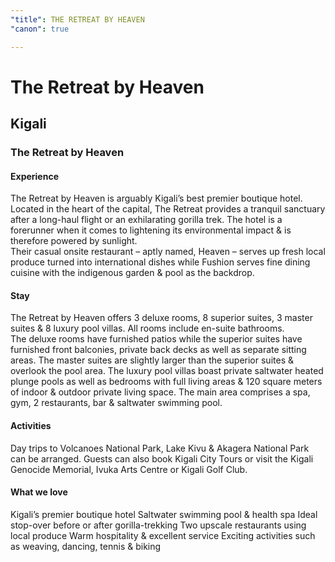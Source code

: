 ```yaml
---
"title": THE RETREAT BY HEAVEN
"canon": true

---
```


# The Retreat by Heaven
## Kigali
### The Retreat by Heaven

#### Experience
The Retreat by Heaven is arguably Kigali’s best premier boutique hotel.  Located in the heart of the capital, The Retreat provides a tranquil sanctuary after a long-haul flight or an exhilarating gorilla trek.
The hotel is a forerunner when it comes to lightening its environmental impact &amp; is therefore powered by sunlight.  
Their casual onsite restaurant – aptly named, Heaven – serves up fresh local produce turned into international dishes while Fushion serves fine dining cuisine with the indigenous garden &amp; pool as the backdrop.

#### Stay
The Retreat by Heaven offers 3 deluxe rooms, 8 superior suites, 3 master suites &amp; 8 luxury pool villas.  All rooms include en-suite bathrooms.  
The deluxe rooms have furnished patios while the superior suites have furnished front balconies, private back decks as well as separate sitting areas.
The master suites are slightly larger than the superior suites &amp; overlook the pool area.
The luxury pool villas boast private saltwater heated plunge pools as well as bedrooms with full living areas &amp; 120 square meters of indoor &amp; outdoor private living space.
The main area comprises a spa, gym, 2 restaurants, bar &amp; saltwater swimming pool.

#### Activities
Day trips to Volcanoes National Park, Lake Kivu &amp; Akagera National Park can be arranged. Guests can also book Kigali City Tours or visit the Kigali Genocide Memorial, Ivuka Arts Centre or Kigali Golf Club.


#### What we love
Kigali’s premier boutique hotel
Saltwater swimming pool &amp; health spa
Ideal stop-over before or after gorilla-trekking
Two upscale restaurants using local produce
Warm hospitality &amp; excellent service
Exciting activities such as weaving, dancing, tennis &amp; biking